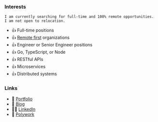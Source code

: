 ### Interests

```I am currently searching for full-time and 100% remote opportunities. I am not open to relocation.```

- 👍 Full-time positions
- 👍 [Remote first](https://basecamp.com/remote-resources) organizations
- 👍 Engineer or Senior Engineer positions
- 👍 Go, TypeScript, or Node
- 👍 RESTful APIs
- 👍 Microservices
- 👍 Distributed systems

### Links

- 🌲 [Portfolio](https://foresthoffman.com)
- 📝 [Blog](https://dev.to/foresthoffman)
- 👨‍💻 [LinkedIn](https://www.linkedin.com/in/foresthoffman/)
- 🌌 [Polywork](https://polywork.foresthoffman.com/)
